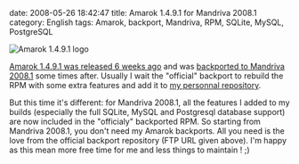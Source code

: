 date: 2008-05-26 18:42:47
title: Amarok 1.4.9.1 for Mandriva 2008.1
category: English
tags: Amarok, backport, Mandriva, RPM, SQLite, MySQL, PostgreSQL

![Amarok 1.4.9.1 logo](/uploads/2008/amarok-1491.png)

[Amarok 1.4.9.1 was released 6 weeks ago](http://amarok.kde.org/en/fastforward_149) and was [backported to Mandriva 2008.1](ftp://ftp.proxad.net/pub/Distributions_Linux/MandrivaLinux/official/2008.1/SRPMS/main/backports) some times after. Usually I wait the "official" backport to rebuild the RPM with some extra features and add it to [my personnal repository](http://github.com/kdeldycke/mandriva-specs).

But this time it's different: for Mandriva 2008.1, all the features I added to my builds (especially the full SQLite, MySQL and Postgresql database support) are now included in the "officialy" backported RPM. So starting from Mandriva 2008.1, you don't need my Amarok backports. All you need is the love from the official backport repository (FTP URL given above). I'm happy as this mean more free time for me and less things to maintain ! ;)
